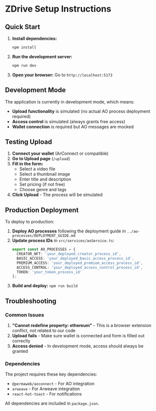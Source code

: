 # ZDrive Setup Instructions

## Quick Start

1. **Install dependencies:**
   ```bash
   npm install
   ```

2. **Run the development server:**
   ```bash
   npm run dev
   ```

3. **Open your browser:** Go to `http://localhost:5173`

## Development Mode

The application is currently in development mode, which means:

- **Upload functionality** is simulated (no actual AO process deployment required)
- **Access control** is simulated (always grants free access)
- **Wallet connection** is required but AO messages are mocked

## Testing Upload

1. **Connect your wallet** (ArConnect or compatible)
2. **Go to Upload page** (`/upload`)
3. **Fill in the form:**
   - Select a video file
   - Select a thumbnail image
   - Enter title and description
   - Set pricing (if not free)
   - Choose genre and tags
4. **Click Upload** - The process will be simulated

## Production Deployment

To deploy to production:

1. **Deploy AO processes** following the deployment guide in `../ao-processes/DEPLOYMENT_GUIDE.md`
2. **Update process IDs** in `src/services/aoService.ts`:
   ```typescript
   export const AO_PROCESSES = {
     CREATOR_NFT: 'your_deployed_creator_process_id',
     BASIC_ACCESS: 'your_deployed_basic_access_process_id',
     PREMIUM_ACCESS: 'your_deployed_premium_access_process_id',
     ACCESS_CONTROL: 'your_deployed_access_control_process_id',
     TOKEN: 'your_token_process_id'
   };
   ```
3. **Build and deploy:** `npm run build`

## Troubleshooting

### Common Issues

1. **"Cannot redefine property: ethereum"** - This is a browser extension conflict, not related to our code
2. **Upload fails** - Make sure wallet is connected and form is filled out correctly
3. **Access denied** - In development mode, access should always be granted

### Dependencies

The project requires these key dependencies:
- `@permaweb/aoconnect` - For AO integration
- `arweave` - For Arweave integration
- `react-hot-toast` - For notifications

All dependencies are included in `package.json`.